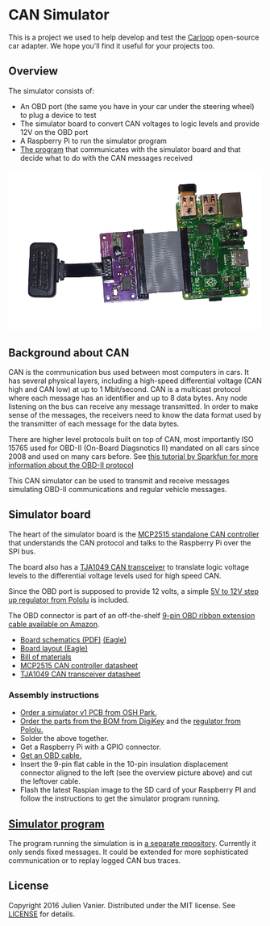 # CAN Simulator

This is a project we used to help develop and test the [Carloop][carloop] open-source car adapter. We hope you'll find it useful for your projects too.

## Overview

The simulator consists of:
- An OBD port (the same you have in your car under the steering wheel) to plug a device to test
- The simulator board to convert CAN voltages to logic levels and provide 12V on the OBD port
- A Raspberry Pi to run the simulator program
- [The program][simulator-program] that communicates with the simulator board and that decide what to do with the CAN messages received

![CAN simulator](simulator.png)

## Background about CAN

CAN is the communication bus used between most computers in cars. It has several physical layers, including a high-speed differential voltage (CAN high and CAN low) at up to 1 Mbit/second. CAN is a multicast protocol where each message has an identifier and up to 8 data bytes. Any node listening on the bus can receive any message transmitted. In order to make sense of the messages, the receivers need to know the data format used by the transmitter of each message for the data bytes.

There are higher level protocols built on top of CAN, most importantly ISO 15765 used for OBD-II (On-Board Diagsnotics II) mandated on all cars since 2008 and used on many cars before. See [this tutorial by Sparkfun for more information about the OBD-II protocol][obd-getting-started]

This CAN simulator can be used to transmit and receive messages simulating OBD-II communications and regular vehicle messages.

## Simulator board

The heart of the simulator board is the [MCP2515 standalone CAN controller][mcp2515-datasheet] that understands the CAN protocol
and talks to the Raspberry Pi over the SPI bus.

The board also has a [TJA1049 CAN transceiver][tja1049-datasheet] to translate logic voltage levels to the differential voltage levels used for high speed CAN.

Since the OBD port is supposed to provide 12 volts, a simple [5V to 12V step up regulator from Pololu][12v-step-up-regulator] is included.

The OBD connector is part of an off-the-shelf [9-pin OBD ribbon extension cable available on Amazon][obd-cable].

- [Board schematics (PDF)](schematics) [(Eagle)](schematics-eagle)
- [Board layout (Eagle)][layout-eagle]
- [Bill of materials][bom]
- [MCP2515 CAN controller datasheet][mcp2515-datasheet]
- [TJA1049 CAN transceiver datasheet][tja1049-datasheet]

### Assembly instructions

- [Order a simulator v1 PCB from OSH Park.][pcb-osh-park]
- [Order the parts from the BOM from DigiKey][bom] and the [regulator from Pololu.][12v-step-up-regulator]
- Solder the above together.
- Get a Raspberry Pi with a GPIO connector.
- [Get an OBD cable.][obd-cable]
- Insert the 9-pin flat cable in the 10-pin insulation displacement connector aligned to the left (see the overview picture above) and cut the leftover cable.
- Flash the latest Raspian image to the SD card of your Raspberry PI and follow the instructions to get the simulator program running.

## [Simulator program][simulator-program]

The program running the simulation is in [a separate repository][simulator-program]. Currently it only sends fixed messages. It could be extended for more sophisticated communication or to replay logged CAN bus traces.

## License

Copyright 2016 Julien Vanier. Distributed under the MIT license. See [LICENSE](/LICENSE) for details.

[carloop]: https://www.carloop.io
[simulator-program]: https://github.com/carloop/simulator-program
[schematics]: eagle/CAN-Simulator_v1.pdf
[schematics-eagle]: eagle/CAN-Simulator_v1.sch
[layout-eagle]: eagle/CAN-Simulator_v1.brd
[bom]: eagle/CAN-Simulator_v1_BOM.csv
[obd-getting-started]: https://learn.sparkfun.com/tutorials/getting-started-with-obd-ii
[obd-cable]: https://www.amazon.com/gp/product/B00GGLVXG2/ref=oh_aui_detailpage_o02_s00?ie=UTF8&psc=1
[mcp2515-datasheet]: datasheets/MCP2515%20Datasheet.pdf
[tja1049-datasheet]: datasheets/TJA1049%20Datasheet.pdf
[12v-step-up-regulator]: https://www.pololu.com/product/2117
[pcb-osh-park]: https://oshpark.com/shared_projects/r7ItELkM
